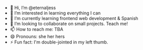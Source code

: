 - 👋 Hi, I’m @eternaljess
- 👀 I’m interested in learning everything I can
- 🌱 I’m currently learning frontend web development & Spanish
- 💞️ I’m looking to collaborate on small projects. Teach me!
- 📫 How to reach me: TBA
- 😄 Pronouns: she her hers
- ⚡ Fun fact: I'm double-jointed in my left thumb.

<!---
eternaljess/eternaljess is a ✨ special ✨ repository because its `README.md` (this file) appears on your GitHub profile.
You can click the Preview link to take a look at your changes.
--->
